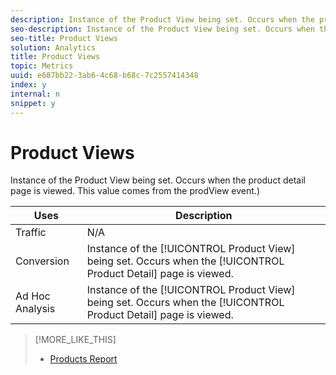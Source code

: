```yaml
---
description: Instance of the Product View being set. Occurs when the product detail page is viewed. This value comes from the prodView event.)
seo-description: Instance of the Product View being set. Occurs when the product detail page is viewed. This value comes from the prodView event.)
seo-title: Product Views
solution: Analytics
title: Product Views
topic: Metrics
uuid: e687bb22-3ab6-4c68-b68c-7c2557414348
index: y
internal: n
snippet: y
---
```


# Product Views

Instance of the Product View being set. Occurs when the product detail page is viewed. This value comes from the prodView event.)

|  Uses  | Description  |
|---|---|
|  Traffic  | N/A  |
|  Conversion  |Instance of the [!UICONTROL Product View] being set. Occurs when the [!UICONTROL Product Detail] page is viewed.  |
|  Ad Hoc Analysis  |Instance of the [!UICONTROL Product View] being set. Occurs when the [!UICONTROL Product Detail] page is viewed.  |

>[!MORE_LIKE_THIS]
>
>* [Products Report](reports_products.md#concept_40C7B3C552974DBB995BACBD7A299D19)
